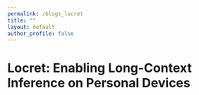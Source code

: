 ```yaml
---
permalink: /blogs_locret
title: ""
layout: default
author_profile: false
---
```


# Locret: Enabling Long-Context Inference on Personal Devices
